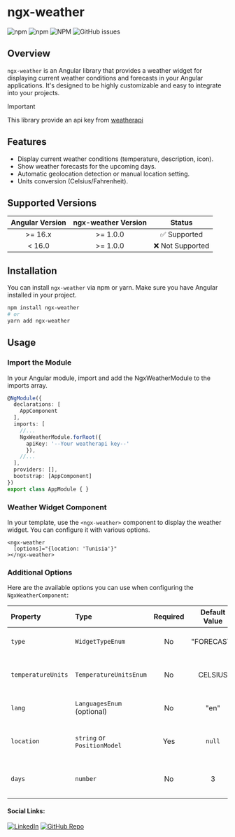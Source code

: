 # ngx-weather

![npm](https://img.shields.io/npm/v/ngx-weather)
![npm](https://img.shields.io/npm/dt/ngx-weather)
![NPM](https://img.shields.io/npm/l/ngx-weather)
![GitHub issues](https://img.shields.io/github/issues/iheb15M/ngx-weather)



## Overview

`ngx-weather` is an Angular library that provides a weather widget for displaying current weather conditions and forecasts in your Angular applications. It's designed to be highly customizable and easy to integrate into your projects.

> [!IMPORTANT]
> This library provide an api key from [weatherapi](https://www.weatherapi.com/signup.aspx)

## Features

- Display current weather conditions (temperature, description, icon).
- Show weather forecasts for the upcoming days.
- Automatic geolocation detection or manual location setting.
- Units conversion (Celsius/Fahrenheit).

## Supported Versions

|  Angular Version  | ngx-weather Version |      Status       |
|:-----------------:|:-------------------:|:-----------------:|
|      >= 16.x      |      >= 1.0.0       |    ✅ Supported    |
|      < 16.0       |      >= 1.0.0       |  ❌ Not Supported  |

## Installation

You can install `ngx-weather` via npm or yarn. Make sure you have Angular installed in your project.

```bash
npm install ngx-weather
# or
yarn add ngx-weather
```
## Usage
### Import the Module
In your Angular module, import and add the NgxWeatherModule to the imports array.
```typescript
@NgModule({
  declarations: [
    AppComponent
  ],
  imports: [
    //...
    NgxWeatherModule.forRoot({
      apiKey: '--Your weatherapi key--'
      }),
    //...
  ],
  providers: [],
  bootstrap: [AppComponent]
})
export class AppModule { }
```

### Weather Widget Component

In your template, use the `<ngx-weather>` component to display the weather widget. You can configure it with various options.

```angular2html
<ngx-weather
  [options]="{location: 'Tunisia'}"
></ngx-weather>
```

### Additional Options

Here are the available options you can use when configuring the `NgxWeatherComponent`:

| Property           | Type                        | Required | Default Value | Description |
|:-------------------|:----------------------------|:---------:|:-------------:|:------------|
| `type`             | `WidgetTypeEnum`            | No        | "FORECAST"    | Widget type (day, week, or forecast) |
| `temperatureUnits` | `TemperatureUnitsEnum`      | No        | CELSIUS       | Temperature units (CELSIUS or FAHRENHEIT) |
| `lang`             | `LanguagesEnum` (optional)  | No        | "en"          | Language for weather information |
| `location`         | `string` or `PositionModel` | Yes       | `null`        | Weather location (string or `PositionModel`) |
| `days`             | `number`                    | No        | 3             | Number of days for weather forecast |


#### Social Links:
[![LinkedIn](https://img.shields.io/badge/LinkedIn-iheb--mejri-blue?style=flat&logo=linkedin)](https://www.linkedin.com/in/iheb-mejri/)
[![GitHub Repo](https://img.shields.io/badge/GitHub-Repo-brightgreen?logo=github)](https://github.com/iheb15M/ngx-weather)

